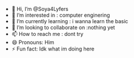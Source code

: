- 👋 Hi, I’m @Soya4Lyfers
- 👀 I’m interested in : computer enginering
- 🌱 I’m currently learning : i wanna learn the basic
- 💞️ I’m looking to collaborate on :nothing yet
- 📫 How to reach me : dont try 
- 😄 Pronouns: Him
- ⚡ Fun fact: Idk what im doing here

<!---
Soya4Lyfers/Soya4Lyfers is a ✨ special ✨ repository because its `README.md` (this file) appears on your GitHub profile.
You can click the Preview link to take a look at your changes.
--->
